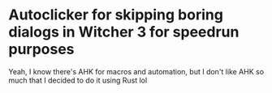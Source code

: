 # Autoclicker for skipping boring dialogs in Witcher 3 for speedrun purposes

Yeah, I know there's AHK for macros and automation, but I don't like AHK so much that I decided to do it using Rust lol